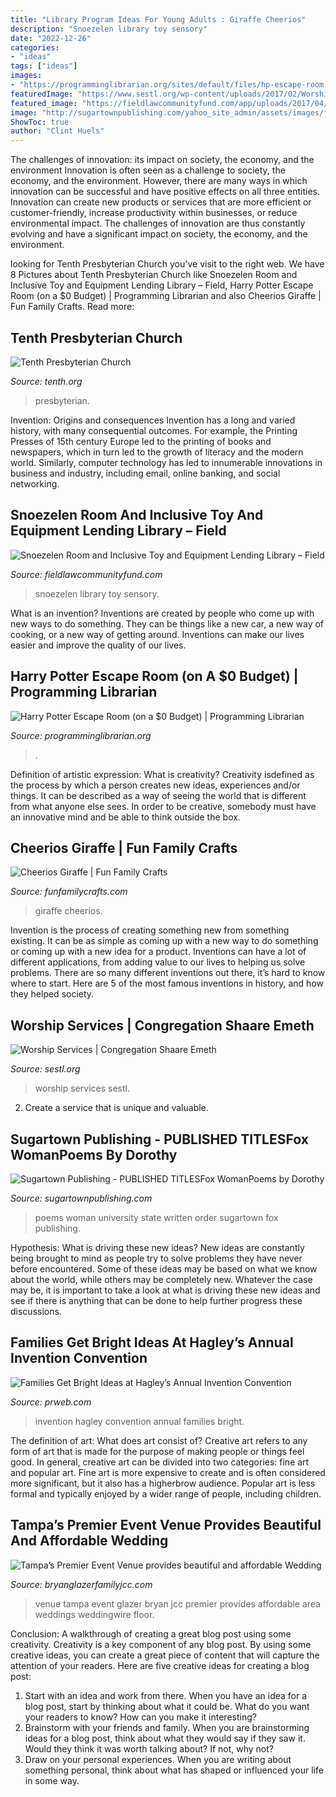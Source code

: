 ```yaml
---
title: "Library Program Ideas For Young Adults : Giraffe Cheerios"
description: "Snoezelen library toy sensory"
date: "2022-12-26"
categories:
- "ideas"
tags: ["ideas"]
images:
- "https://programminglibrarian.org/sites/default/files/hp-escape-room-thumbnail.jpg"
featuredImage: "https://www.sestl.org/wp-content/uploads/2017/02/Worship-Services.jpg"
featured_image: "https://fieldlawcommunityfund.com/app/uploads/2017/04/snoezelen-sensory-padded-room-1.jpg"
image: "http://sugartownpublishing.com/yahoo_site_admin/assets/images/full_cover_small.45135712_std.jpg"
ShowToc: true
author: "Clint Huels"
---
```



The challenges of innovation: its impact on society, the economy, and the environment
Innovation is often seen as a challenge to society, the economy, and the environment. However, there are many ways in which innovation can be successful and have positive effects on all three entities. Innovation can create new products or services that are more efficient or customer-friendly, increase productivity within businesses, or reduce environmental impact. The challenges of innovation are thus constantly evolving and have a significant impact on society, the economy, and the environment.

	

		
looking for Tenth Presbyterian Church you've visit to the right web. We have 8 Pictures about Tenth Presbyterian Church like Snoezelen Room and Inclusive Toy and Equipment Lending Library – Field, Harry Potter Escape Room (on a $0 Budget) | Programming Librarian and also Cheerios Giraffe | Fun Family Crafts. Read more:
		
    
## Tenth Presbyterian Church

<img loading=lazy src="https://www.tenth.org/wp-content/uploads/2020/05/Three-Panel-Pulpit-View_4-Composite.jpg" onerror="this.onerror=null;this.src='https://tse2.mm.bing.net/th?id=OIP.ef_cniDRhugUW7j_Gy3PVAHaC7&amp;pid=15.1';" alt="Tenth Presbyterian Church">

_Source: tenth.org_

>presbyterian. 

	

Invention: Origins and consequences
Invention has a long and varied history, with many consequential outcomes. For example, the Printing Presses of 15th century Europe led to the printing of books and newspapers, which in turn led to the growth of literacy and the modern world. Similarly, computer technology has led to innumerable innovations in business and industry, including email, online banking, and social networking.

    
## Snoezelen Room And Inclusive Toy And Equipment Lending Library – Field

<img loading=lazy src="https://fieldlawcommunityfund.com/app/uploads/2017/04/snoezelen-sensory-padded-room-1.jpg" onerror="this.onerror=null;this.src='https://tse4.mm.bing.net/th?id=OIP.in6_HO820WhR3t2N5CowtAHaE7&amp;pid=15.1';" alt="Snoezelen Room and Inclusive Toy and Equipment Lending Library – Field">

_Source: fieldlawcommunityfund.com_

>snoezelen library toy sensory. 

	

What is an invention?
Inventions are created by people who come up with new ways to do something. They can be things like a new car, a new way of cooking, or a new way of getting around. Inventions can make our lives easier and improve the quality of our lives.

    
## Harry Potter Escape Room (on A $0 Budget) | Programming Librarian

<img loading=lazy src="https://programminglibrarian.org/sites/default/files/hp-escape-room-thumbnail.jpg" onerror="this.onerror=null;this.src='https://tse2.mm.bing.net/th?id=OIP.9_NHS2ENrEejts8y7sy88AHaEM&amp;pid=15.1';" alt="Harry Potter Escape Room (on a $0 Budget) | Programming Librarian">

_Source: programminglibrarian.org_

>. 

	

Definition of artistic expression: What is creativity?
Creativity isdefined as the process by which a person creates new ideas, experiences and/or things. It can be described as a way of seeing the world that is different from what anyone else sees. In order to be creative, somebody must have an innovative mind and be able to think outside the box.

    
## Cheerios Giraffe | Fun Family Crafts

<img loading=lazy src="https://funfamilycrafts.com/wp-content/uploads/2014/01/1-giraffe-craft-cheerios.jpg" onerror="this.onerror=null;this.src='https://tse3.mm.bing.net/th?id=OIP.3ktMK_IV6rtzehbRzySXCwAAAA&amp;pid=15.1';" alt="Cheerios Giraffe | Fun Family Crafts">

_Source: funfamilycrafts.com_

>giraffe cheerios. 

	

Invention is the process of creating something new from something existing. It can be as simple as coming up with a new way to do something or coming up with a new idea for a product. Inventions can have a lot of different applications, from adding value to our lives to helping us solve problems. There are so many different inventions out there, it’s hard to know where to start. Here are 5 of the most famous inventions in history, and how they helped society.

    
## Worship Services | Congregation Shaare Emeth

<img loading=lazy src="https://www.sestl.org/wp-content/uploads/2017/02/Worship-Services.jpg" onerror="this.onerror=null;this.src='https://tse1.mm.bing.net/th?id=OIP.pApCXVGSu6oqkGIHfkcyDwHaE7&amp;pid=15.1';" alt="Worship Services | Congregation Shaare Emeth">

_Source: sestl.org_

>worship services sestl. 

	

2. Create a service that is unique and valuable.

    
## Sugartown Publishing - PUBLISHED TITLESFox WomanPoems By Dorothy

<img loading=lazy src="http://sugartownpublishing.com/yahoo_site_admin/assets/images/full_cover_small.45135712_std.jpg" onerror="this.onerror=null;this.src='https://tse2.mm.bing.net/th?id=OIP.4Uifz-DbHvlVAHUy0ZWppQAAAA&amp;pid=15.1';" alt="Sugartown Publishing - PUBLISHED TITLESFox WomanPoems by Dorothy">

_Source: sugartownpublishing.com_

>poems woman university state written order sugartown fox publishing. 

	

Hypothesis: What is driving these new ideas?
New ideas are constantly being brought to mind as people try to solve problems they have never before encountered. Some of these ideas may be based on what we know about the world, while others may be completely new. Whatever the case may be, it is important to take a look at what is driving these new ideas and see if there is anything that can be done to help further progress these discussions.

    
## Families Get Bright Ideas At Hagley’s Annual Invention Convention

<img loading=lazy src="http://ww1.prweb.com/prfiles/2014/12/02/12366996/hagley-invention-2014-032-print.jpg" onerror="this.onerror=null;this.src='https://tse2.mm.bing.net/th?id=OIP.-KSoUjlkaBOI4-kQ72x_5AHaE8&amp;pid=15.1';" alt="Families Get Bright Ideas at Hagley’s Annual Invention Convention">

_Source: prweb.com_

>invention hagley convention annual families bright. 

	

The definition of art: What does art consist of?
Creative art refers to any form of art that is made for the purpose of making people or things feel good. In general, creative art can be divided into two categories: fine art and popular art. Fine art is more expensive to create and is often considered more significant, but it also has a higherbrow audience. Popular art is less formal and typically enjoyed by a wider range of people, including children.

    
## Tampa’s Premier Event Venue Provides Beautiful And Affordable Wedding

<img loading=lazy src="https://cdn.fedweb.org/cache/fed-96/2/800x800_1493661786843-unnamed-3_471985_resize_1016_762_1_1.jpg" onerror="this.onerror=null;this.src='https://tse3.mm.bing.net/th?id=OIP.pnFLefl7-UAgtOX42kdH-QHaE7&amp;pid=15.1';" alt="Tampa’s Premier Event Venue provides beautiful and affordable Wedding">

_Source: bryanglazerfamilyjcc.com_

>venue tampa event glazer bryan jcc premier provides affordable area weddings weddingwire floor. 

	

Conclusion: A walkthrough of creating a great blog post using some creativity.
Creativity is a key component of any blog post. By using some creative ideas, you can create a great piece of content that will capture the attention of your readers. Here are five creative ideas for creating a blog post: 
1. Start with an idea and work from there. When you have an idea for a blog post, start by thinking about what it could be. What do you want your readers to know? How can you make it interesting? 
2. Brainstorm with your friends and family. When you are brainstorming ideas for a blog post, think about what they would say if they saw it. Would they think it was worth talking about? If not, why not? 
3. Draw on your personal experiences. When you are writing about something personal, think about what has shaped or influenced your life in some way.

